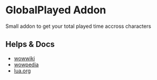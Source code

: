 # GlobalPlayed Addon
Small addon to get your total played time accross characters

## Helps & Docs

- [wowwiki](https://wowwiki.fandom.com/wiki/World_of_Warcraft_API)
- [wowpedia](https://wow.gamepedia.com/World_of_Warcraft_API)
- [lua.org](https://www.lua.org/manual/5.3/)
